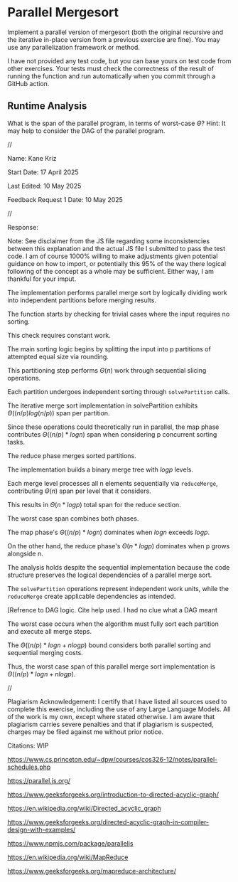 # Parallel Mergesort

Implement a parallel version of mergesort (both the original recursive and the
iterative in-place version from a previous exercise are fine). You may use any
parallelization framework or method.

I have not provided any test code, but you can base yours on test code from
other exercises. Your tests must check the correctness of the result of running
the function and run automatically when you commit through a GitHub action.

## Runtime Analysis

What is the span of the parallel program, in terms of worst-case $\Theta$? Hint:
It may help to consider the DAG of the parallel program.



//



Name: Kane Kriz

Start Date: 17 April 2025

Last Edited: 10 May 2025

Feedback Request 1 Date: 10 May 2025




//



Response:

Note: See disclaimer from the JS file regarding some inconsistencies between this explanation and the actual JS file I submitted to pass the test code.
I am of course 1000% willing to make adjustments given potential guidance on how to import, or potentially this 95% of the way there logical following of the concept as a whole may be sufficient.
Either way, I am thankful for your imput.





The implementation performs parallel merge sort by logically dividing work into independent partitions before merging results.

The function starts by checking for trivial cases where the input requires no sorting. 

This check requires constant work.

The main sorting logic begins by splitting the input into p partitions of attempted equal size via rounding.

This partitioning step performs $Θ(n)$ work through sequential slicing operations.

Each partition undergoes independent sorting through `solvePartition` calls.

The iterative merge sort implementation in solvePartition exhibits $Θ((n/p) log (n/p))$ span per partition. 

Since these operations could theoretically run in parallel, the map phase contributes $Θ((n/p) * log n)$ span when considering p concurrent sorting tasks.

The reduce phase merges sorted partitions.

The implementation builds a binary merge tree with $log p$ levels. 

Each merge level processes all n elements sequentially via `reduceMerge`, contributing $Θ(n)$ span per level that it considers. 

This results in $Θ(n * log p)$ total span for the reduce section.

The worst case span combines both phases. 

The map phase's $Θ((n/p) * log n)$ dominates when $log n$ exceeds $log p$.

On the other hand, the reduce phase's $Θ(n * log p)$ dominates when p grows alongside n.

The analysis holds despite the sequential implementation because the code structure preserves the logical dependencies of a parallel merge sort.

The `solvePartition` operations represent independent work units, while the `reduceMerge` create applicable dependencies as intended. 

[Refrence to DAG logic. Cite help used. I had no clue what a DAG meant

The worst case occurs when the algorithm must fully sort each partition and execute all merge steps.

The $Θ((n/p) * log n + n log p)$ bound considers both parallel sorting and sequential merging costs.

Thus, the worst case span of this parallel merge sort implementation is $Θ((n/p) * log n + n log p)$.




//


Plagiarism Acknowledgement: I certify that I have listed all sources used to complete this exercise, including the use of any Large Language Models. All of the work is my own, except where stated otherwise. I am aware that plagiarism carries severe penalties and that if plagiarism is suspected, charges may be filed against me without prior notice.


Citations: WIP

https://www.cs.princeton.edu/~dpw/courses/cos326-12/notes/parallel-schedules.php

https://parallel.js.org/

https://www.geeksforgeeks.org/introduction-to-directed-acyclic-graph/

https://en.wikipedia.org/wiki/Directed_acyclic_graph

https://www.geeksforgeeks.org/directed-acyclic-graph-in-compiler-design-with-examples/

https://www.npmjs.com/package/paralleljs

https://en.wikipedia.org/wiki/MapReduce

https://www.geeksforgeeks.org/mapreduce-architecture/

